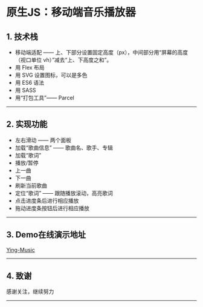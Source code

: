 # 原生JS：移动端音乐播放器

## 1. 技术栈

* 移动端适配 —— 上、下部分设置固定高度（px），中间部分用“屏幕的高度（视口单位 vh）”减去“上、下高度之和”。
* 用 Flex 布局
* 用 SVG 设置图标，可以是多色
* 用 ES6 语法
* 用 SASS
* 用“打包工具”—— Parcel

***

## 2. 实现功能

* 左右滑动 —— 两个面板
* 加载“歌曲信息” —— 歌曲名、歌手、专辑
* 加载“歌词”
* 播放/暂停
* 上一曲
* 下一曲
* 刷新当前歌曲
* 定位“歌词” —— 跟随播放滚动，高亮歌词
* 点击进度条后进行相应播放
* 拖动进度条按钮后进行相应播放

***

## 3. Demo在线演示地址

[Ying-Music](https://ying-king.github.io/ying-music/dist/index.html)

***

## 4. 致谢

感谢关注，继续努力

***